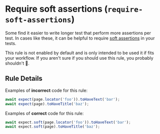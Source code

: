 # Require soft assertions (`require-soft-assertions`)

Some find it easier to write longer test that perform more assertions per test.
In cases like these, it can be helpful to require
[soft assertions](https://playwright.dev/docs/test-assertions#soft-assertions)
in your tests.

This rule is not enabled by default and is only intended to be used it if fits
your workflow. If you aren't sure if you should use this rule, you probably
shouldn't 🙂.

## Rule Details

Examples of **incorrect** code for this rule:

```javascript
await expect(page.locator('foo')).toHaveText('bar');
await expect(page).toHaveTitle('baz');
```

Examples of **correct** code for this rule:

```javascript
await expect.soft(page.locator('foo')).toHaveText('bar');
await expect.soft(page).toHaveTitle('baz');
```
